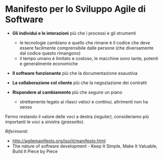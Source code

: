 # Manifesto per lo Sviluppo Agile di Software

* **Gli individui e le interazioni** più che i processi e gli strumenti
    - le tecnologie cambiano e quello che rimane è il codice che deve essere facilmente comprensibile dalle persone (che diversamente dal codice questo rimangono)
    - il tempo umano è limitato e costoso, le macchine sono tante, potenti e generalmente economiche

* **Il software funzionante** più che la documentazione esaustiva

* **La collaborazione col cliente** più che la negoziazione dei contratti

* **Rispondere al cambiamento** più che seguire un piano
    - strettamente legato ai rilasci veloci e continui, altrimenti non ha senso

Fermo restando il valore delle voci a destra _(regular)_, consideriamo più importanti le voci a sinistra _(grassetto)_.

_Riferimenti:_
* http://agilemanifesto.org/iso/it/manifesto.html
* The nature of software development - Keep It Simple, Make It Valuable, Build It Piece by Piece
